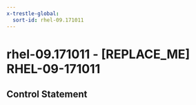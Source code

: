 ```yaml
---
x-trestle-global:
  sort-id: rhel-09.171011
---
```


# rhel-09.171011 - \[REPLACE_ME\] RHEL-09-171011

## Control Statement
